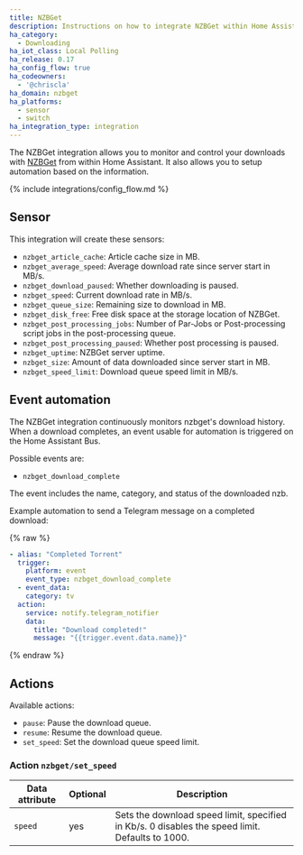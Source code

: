 ```yaml
---
title: NZBGet
description: Instructions on how to integrate NZBGet within Home Assistant.
ha_category:
  - Downloading
ha_iot_class: Local Polling
ha_release: 0.17
ha_config_flow: true
ha_codeowners:
  - '@chriscla'
ha_domain: nzbget
ha_platforms:
  - sensor
  - switch
ha_integration_type: integration
---
```


The NZBGet integration allows you to monitor and control your downloads with [NZBGet](https://nzbget.net/) from within Home Assistant. It also allows you to setup automation based on the information.

{% include integrations/config_flow.md %}

## Sensor

This integration will create these sensors:

- `nzbget_article_cache`: Article cache size in MB.
- `nzbget_average_speed`: Average download rate since server start in MB/s.
- `nzbget_download_paused`: Whether downloading is paused.
- `nzbget_speed`: Current download rate in MB/s.
- `nzbget_queue_size`: Remaining size to download in MB.
- `nzbget_disk_free`: Free disk space at the storage location of NZBGet.
- `nzbget_post_processing_jobs`: Number of Par-Jobs or Post-processing script jobs in the post-processing queue.
- `nzbget_post_processing_paused`: Whether post processing is paused.
- `nzbget_uptime`: NZBGet server uptime.
- `nzbget_size`: Amount of data downloaded since server start in MB.
- `nzbget_speed_limit`: Download queue speed limit in MB/s.

## Event automation

The NZBGet integration continuously monitors nzbget's download history. When a download completes, an event usable for automation is triggered on the Home Assistant Bus.

Possible events are:

- `nzbget_download_complete`

The event includes the name, category, and status of the downloaded nzb.

Example automation to send a Telegram message on a completed download:

{% raw %}

```yaml
- alias: "Completed Torrent"
  trigger:
    platform: event
    event_type: nzbget_download_complete
  - event_data:
    category: tv
  action:
    service: notify.telegram_notifier
    data:
      title: "Download completed!"
      message: "{{trigger.event.data.name}}"
```

{% endraw %}

## Actions

Available actions:

- `pause`: Pause the download queue.
- `resume`: Resume the download queue.
- `set_speed`: Set the download queue speed limit.

### Action `nzbget/set_speed`

| Data attribute | Optional | Description                                                                                     |
| ---------------------- | -------- | ----------------------------------------------------------------------------------------------- |
| `speed`                | yes      | Sets the download speed limit, specified in Kb/s. 0 disables the speed limit. Defaults to 1000. |
